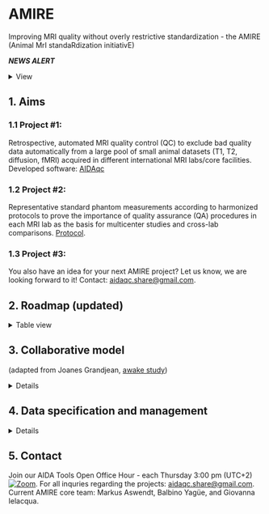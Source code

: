 # AMIRE
Improving MRI quality without overly restrictive standardization - the AMIRE (Animal MrI standaRdization initiativE)

***NEWS ALERT*** 
<details>
  <summary>
View
  </summary>

  May 2025: We are inviting researchers to participate in the phantom project. 
  
  The publication describing our collaborative effort across 8 countries to develop an automated QC pipeline was accepted in [Imaging in Neuroscience](https://direct.mit.edu/imag/article/doi/10.1162/imag_a_00317/124612/Automated-quality-control-of-small-animal-MR). 
  
  March 2024: Join the AMIRE session at the European Molecular Imaging Meeting in Porto (Portugal), March 14 2024 [Link](https://www.eventclass.it/emim2024/scientific/online-program/session?s=INFRA+03)!
</details>

## 1. Aims
### 1.1 Project #1: 
Retrospective, automated MRI quality control (QC) to exclude bad quality data automatically from a large pool of small animal datasets (T1, T2, diffusion, fMRI) acquired in different international MRI labs/core facilities. Developed software: [AIDAqc](https://github.com/Aswendt-Lab/AIDAqc)

### 1.2 Project #2: 
Representative standard phantom measurements according to harmonized protocols to prove the importance of quality assurance (QA) procedures in each MRI lab as the basis for multicenter studies and cross-lab comparisons. [Protocol](https://github.com/Aswendt-Lab/MRI_Standardization_AIDAqc/blob/main/Phantom_protocol.pdf).

### 1.3 Project #3: 
You also have an idea for your next AMIRE project? Let us know, we are looking forward to it! Contact: aidaqc.share@gmail.com. 

## 2. Roadmap (updated) 
<details>
  <summary>
Table view
  </summary>



| What | When  | Responsible  | Outcome/Comment  |
|---|---|---|---|
|  Ideas collected | March 2023 ([EMIM 2023](https://e-smi.eu/meetings/emim/past-meetings/2023-salzburg/)) | AK, GI, MA | Projects started, goals defined  |
| List of MRI sites defined | April 2023  | MA| List of cooperation partners collected via Twitter/Email |
| Upload of data started for project #1 | May 2023 | AK, MA   | Finished: 30 June 2023 |
| Data processing project#1 | May-June 2023 | AK, MS | Finished: 12 July 2023 |
| Upload of data to GIN for project #1 | <del> June </del> August 2023 | AK, MS  | Finished: 19 Sept 2023 |
| Cooperation partner feedback project #1| <del> July August September </del> October 2023 | AK, MA   | Finished: Dec 2023 |
| Preparing publication project #1 | July-October 2023 | AK, GI, MA, MS   | Finished: Dec 2023, [paper accepted Sept 2024](https://direct.mit.edu/imag/article/doi/10.1162/imag_a_00317/124612/Automated-quality-control-of-small-animal-MR) |
| Data collection and processing project#2 | Nov 2023 - ongoing | GI, MA, MS | tbc |
| Cooperation partner feedback project #2| <del> July 2023 </del> tbd | AK, MA    | tbc |
| Preparing publication project #2 | <del> September 2023 </del> tbd | AK, GI, MA | tbc |

Responsibel: AK (Aref Kalantari), GI (Giovanna Ielacqua), MA (Markus Aswendt), MS (Marc Schneider)
</details>

## 3. Collaborative model 
(adapted from Joanes Grandjean, [awake study](https://github.com/grandjeanlab/awake))
<details>
  <summary>
Details
  </summary>
Next to the MRI laboratories previously invited via Email/Twitter/Personal communication at conferences, every laboratory can participate with at least 20 measurements (see 4. Data specification and management). 

### The collaborative model and authorship criteria are as follows:
Every contributing laboratory can nominate any number of collaborators who contributed to the dataset (e.g., acquisition, funding, management, etc..), split between junior and senior collaborators. The AIDAqc team (see 5. Contact) led by Markus Aswendt (MA) will put the dataset collection together and perform the primary analysis. Every collaborator is invited to further contribute to the manuscript preparation, serve as AIDAqc beta tester, and to provide feedback on the code/algorithms.

For both projects, one publication is planned, for which the author list will be as such: junior with an extra contribution, [junior collaborator in alphabetical order], [senior collaborator in alphabetical order], senior with an extra contribution. MA reserves the right to nominate the first and last authors.
</details>

## 4. Data specification and management
<details>
  <summary>
Details
  </summary>

**What kind of small animal MRI data are suitable?**
Any T1/2-weighted, diffusion, fMRI datasets from small animals (rodents, rabbits, etc.) are interesting for our use case. It should be noted that the purpose of the tool is to find bad-quality data. Therefore, it would be optimal if you also provide the data that you may have already sorted out, so that we can test whether AIDAqc is able to identify them. Please provide the complete Bruker raw data folder for each measurement (containing the 1-n scan folders and all metadata files, necessary to extract image information) OR converted into NiFTY format. 

**What will happen with my data?**
We will screen your data and will try to extract as much information as possible automatically from the files. We will get back to you if more information is needed. If your data is used in the AIDAqc publication, you agree to make the dataset publicly available under the GNU General Public License v3.0. 

**Where will the data be stored and processed later?**
We will transfer the data from the upload locations and store the data locally at our workstation and use automated backups of the University Hospital Cologne IT department. All file operations and data processing will be tracked using [DataLad](https://www.datalad.org) to allow full transparency and FAIR data handling. After the analysis is finished, datasets which have been collectively identified to be necessary for the publication, will be made publicly available on GIN G-Node. 

**How can I withdraw my consent to data use?**
Send an Email to MA (markus.aswendt@uk-koeln.de). We guarantee that only the data you have NOT excluded and which have been collectively identified to be necessary for the publications will be made publicly available as an AIDAqc sample dataset.
</details>

## 5. Contact
Join our AIDA Tools Open Office Hour - each Thursday 3:00 pm (UTC+2) [![Zoom](https://img.shields.io/badge/Zoom-2D8CFF?style=for-the-badge&logo=zoom&logoColor)](https://uni-koeln.zoom.us/meeting/register/tJYsceyorDoqGdX4H8Z7c86_qxoaq6yOdFGM).
For all inquries regarding the projects: aidaqc.share@gmail.com. Current AMIRE core team: Markus Aswendt, Balbino Yagüe, and Giovanna Ielacqua. 
